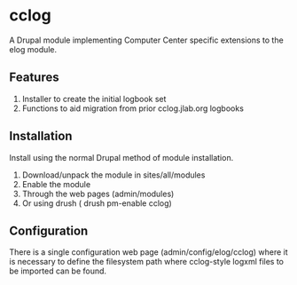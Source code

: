 # cclog
A Drupal module implementing Computer Center specific extensions to the 
elog module.

## Features
1.  Installer to create the initial logbook set
2.  Functions to aid migration from prior cclog.jlab.org logbooks

## Installation
Install using the normal Drupal method of module installation.

1. Download/unpack the module in sites/all/modules
2. Enable the module
  1. Through the web pages (admin/modules)
  2. Or using drush ( drush pm-enable cclog)

## Configuration
There is a single configuration web page (admin/config/elog/cclog) where it
is necessary to define the filesystem path where cclog-style logxml files
to be imported can be found.



